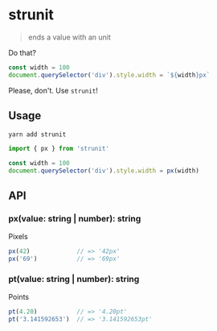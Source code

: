 # strunit

> ends a value with an unit

Do that?

```js
const width = 100
document.querySelector('div').style.width = `${width}px`
```

Please, don't. Use `strunit`!

## Usage

```bash
yarn add strunit
```

```ts
import { px } from 'strunit'

const width = 100
document.querySelector('div').style.width = px(width)
```

## API

### px(value: string | number): string

Pixels

```ts
px(42)             // => '42px'
px('69')           // => '69px'
```

### pt(value: string | number): string

Points

```ts
pt(4.20)           // => '4.20pt'
pt('3.141592653')  // => '3.141592653pt'
```
